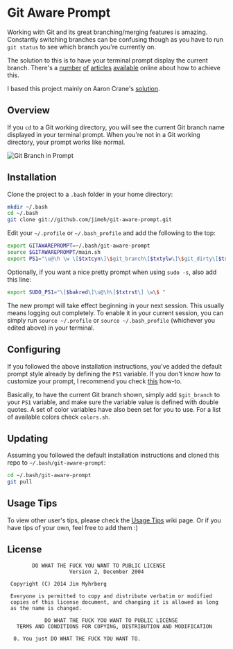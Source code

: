 # Git Aware Prompt

Working with Git and its great branching/merging features is
amazing. Constantly switching branches can be confusing though as you have to
run `git status` to see which branch you're currently on.

The solution to this is to have your terminal prompt display the current
branch. There's a [number][1] [of][2] [articles][3] [available][4] online
about how to achieve this.

I based this project mainly on Aaron Crane's [solution][1].

[1]: http://aaroncrane.co.uk/2009/03/git_branch_prompt/
[2]: http://railstips.org/2009/2/2/bedazzle-your-bash-prompt-with-git-info
[3]: http://techblog.floorplanner.com/2008/12/14/working-with-git-branches/
[4]: http://www.intridea.com/2009/2/2/git-status-in-your-prompt


## Overview

If you `cd` to a Git working directory, you will see the current Git branch
name displayed in your terminal prompt. When you're not in a Git working
directory, your prompt works like normal.

![Git Branch in Prompt](https://raw.github.com/jimeh/git-aware-prompt/master/preview.png)


## Installation

Clone the project to a `.bash` folder in your home directory:

```bash
mkdir ~/.bash
cd ~/.bash
git clone git://github.com/jimeh/git-aware-prompt.git
```

Edit your  `~/.profile` or `~/.bash_profile` and add the following to the top:

```bash
export GITAWAREPROMPT=~/.bash/git-aware-prompt
source $GITAWAREPROMPT/main.sh
export PS1="\u@\h \w \[$txtcyn\]\$git_branch\[$txtylw\]\$git_dirty\[$txtgreen\]\$git_ahead_mark\$git_ahead_count\[$txtred\]\$git_behind_mark\$git_behind_count\[$txtrst\]\$ "
```

Optionally, if you want a nice pretty prompt when using `sudo -s`, also add
this line:

```bash
export SUDO_PS1="\[$bakred\]\u@\h\[$txtrst\] \w\$ "
```

The new prompt will take effect beginning in your next session. This usually
means logging out completely. To enable it in your current session, you can
simply run `source ~/.profile` or `source ~/.bash_profile` (whichever you
edited above) in your terminal.


## Configuring

If you followed the above installation instructions, you've added the default
prompt style already by defining the `PS1` variable. If you don't know how to
customize your prompt, I recommend you check [this][5] how-to.

[5]: http://www.cyberciti.biz/tips/howto-linux-unix-bash-shell-setup-prompt.html

Basically, to have the current Git branch shown, simply add `$git_branch` to
your `PS1` variable, and make sure the variable value is defined with double
quotes. A set of color variables have also been set for you to use. For a list
of available colors check `colors.sh`.


## Updating

Assuming you followed the default installation instructions and cloned this
repo to `~/.bash/git-aware-prompt`:

```bash
cd ~/.bash/git-aware-prompt
git pull
```


## Usage Tips

To view other user's tips, please check the
[Usage Tips](https://github.com/jimeh/git-aware-prompt/wiki/Usage-Tips) wiki
page. Or if you have tips of your own, feel free to add them :)


## License

```
        DO WHAT THE FUCK YOU WANT TO PUBLIC LICENSE
                    Version 2, December 2004

 Copyright (C) 2014 Jim Myhrberg

 Everyone is permitted to copy and distribute verbatim or modified
 copies of this license document, and changing it is allowed as long
 as the name is changed.

            DO WHAT THE FUCK YOU WANT TO PUBLIC LICENSE
   TERMS AND CONDITIONS FOR COPYING, DISTRIBUTION AND MODIFICATION

  0. You just DO WHAT THE FUCK YOU WANT TO.
```
